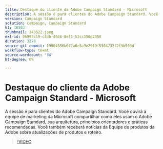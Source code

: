 ```yaml
---
title: Destaque do cliente da Adobe Campaign Standard - Microsoft
description: A sessão é para clientes do Adobe Campaign Standard. Você ouvirá a equipe de marketing da Microsoft compartilhar como eles usam o Adobe Campaign Standard.
version: Campaign Standard
solution: Campaign, Campaign Standard
kt: 10503
thumbnail: 343522.jpeg
exl-id: 06995c19-c3db-4646-8ef1-52cc350d2350
duration: 3278
source-git-commit: 19904556b6f2a6e3a9e2919f5504732f2f9b598d
workflow-type: tm+mt
source-wordcount: '84'
ht-degree: 0%

---
```


# Destaque do cliente da Adobe Campaign Standard - Microsoft

A sessão é para clientes do Adobe Campaign Standard. Você ouvirá a equipe de marketing da Microsoft compartilhar como eles usam o Adobe Campaign Standard, sua arquitetura, princípios orientadores e práticas recomendadas. Você também receberá notícias da Equipe de produtos da Adobe sobre atualizações de produtos e roteiro.

>[!VIDEO](https://video.tv.adobe.com/v/343522/?quality=12&learn=on)
